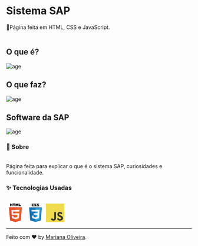 # Sistema SAP
📜Página feita em HTML, CSS e JavaScript.
<br> <br>
 ## O que é?
![age](https://github.com/marioliver7/teste-sistemaSAP/blob/main/assets/Captura%20de%20tela%202022-01-05%20201559.png)

## O que faz?
![age](https://github.com/marioliver7/teste-sistemaSAP/blob/main/assets/Captura%20de%20tela2%202022-01-05%20205537.png)

## Software da SAP
![age](https://github.com/marioliver7/teste-sistemaSAP/blob/main/assets/Captura%20de%20tela3%202022-01-05%20205913.png)

### 🧮 Sobre
<br>
Página feita para explicar o que é o sistema SAP, curiosidades e funcionalidade.

### ✨ Tecnologias Usadas 
<br>
<code><img height="50" src="https://raw.githubusercontent.com/github/explore/80688e429a7d4ef2fca1e82350fe8e3517d3494d/topics/html/html.png"></code>
<code><img height="50" src="https://raw.githubusercontent.com/github/explore/80688e429a7d4ef2fca1e82350fe8e3517d3494d/topics/css/css.png"></code>
<code><img height="50" src="https://raw.githubusercontent.com/github/explore/80688e429a7d4ef2fca1e82350fe8e3517d3494d/topics/javascript/javascript.png"></code>

---
Feito com ❤️ by [Mariana Oliveira](https://github.com/marioliver7).
